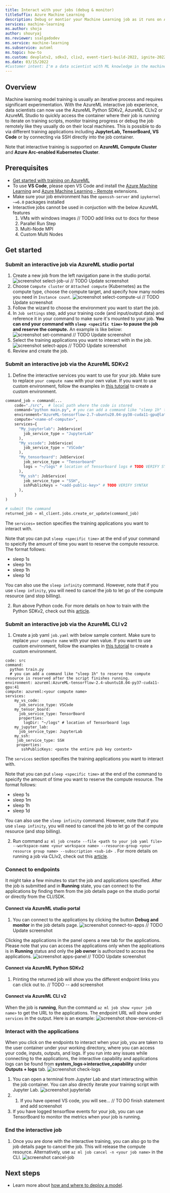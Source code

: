 ```yaml
---
title: Interact with your jobs (debug & monitor)
titleSuffix: Azure Machine Learning
description: Debug or montior your Machine Learning job as it runs on AzureML compute with your training application of choice. 
services: machine-learning
ms.author: shoja
author: shouryaj
ms.reviewer: ssalgadodev
ms.service: machine-learning
ms.subservice: automl
ms.topic: how-to
ms.custom: devplatv2, sdkv2, cliv2, event-tier1-build-2022, ignite-2022
ms.date: 03/15/2022
#Customer intent: I'm a data scientist with ML knowledge in the machine learning space, looking to build ML models using data in Azure Machine Learning with full control of the model training including debugging and monitoring of live jobs.
---
```


## Overview
Machine learning model training is usually an iterative process and requires significant experimentation. With the AzureML interactive job experience, data scientists can now use the AzureML Python SDKv2, AzureML CLIv2 or AzureML Studio to quickly access the container where their job is running to iterate on training scripts, monitor training progress or debug the job remotely like they usually do on their local machines. This is possible to do via different training applications including **JupyterLab, TensorBoard, VS Code** or by connecting via SSH directly into the job container.  

Note that interactive training is supported on **AzureML Compute Cluster** and **Azure Arc-enabled Kubernetes Cluster**.

## Prerequisites
- [Get started with training on AzureML](./how-to-train-model.md) 
- To use **VS Code**, please open VS Code and install the [Azure Machine Learning](https://marketplace.visualstudio.com/items?itemName=ms-toolsai.vscode-ai) and [Azure Machine Learning - Remote](https://marketplace.visualstudio.com/items?itemName=ms-toolsai.vscode-ai-remote) extensions. 
- Make sure your job environment has the `openssh-server` and `ipykernel ~=6.0` packages installed
- Interactive jobs cannot be used in conjuction with the below AzureML features
  1. VMs with windows images // TODO add links out to docs for these 
  2. Parallel Run Step
  3. Multi-Node MPI
  4. Custom Multi Nodes

## Get started
### Submit an interactive job via AzureML studio portal
1. Create a new job from the left navigation pane in the studio portal.
![screenshot select-job-ui](./media/selectjob.png) // TODO Update screenshot
1. Choose `Compute cluster` or `Attached compute` (Kubernetes) as the compute type, choose the compute target, and specify how many nodes you need in `Instance count`. 
![screenshot select-compute-ui](./media/selectcompute.png) // TODO Update screenshot
1. Follow the wizard to choose the environment you want to start the job.
1. In `Job settings` step, add your training code (and input/output data) and reference it in your command to make sure it's mounted to your job. **You can end your command with `sleep <specific time>` to pause the job and reserve the compute.** An example is like below:
![screenshot set-command](./media/setcommand.png) // TODO Update screenshot
1. Select the training applications you want to interact with in the job.
![screenshot select-apps](./media/selectapps.png) // TODO Update screenshot
1. Review and create the job.

### Submit an interactive job via the AzureML SDKv2
1. Define the interactive services you want to use for your job. Make sure to replace `your compute name` with your own value. If you want to use custom environment, follow the examples in [this tutorial](https://docs.microsoft.com/azure/machine-learning/how-to-manage-environments-v2) to create a custom environment. 
```python
command_job = command(...
    code="./src",  # local path where the code is stored
    command="python main.py", # you can add a command like "sleep 1h" to reserve the compute resource is reserved after the script finishes running
    environment="AzureML-tensorflow-2.7-ubuntu20.04-py38-cuda11-gpu@latest",
    compute="<name-of-compute>",
    services={
      "My_jupyterlab": JobService(
        job_service_type = "JupyterLab"
      ),
      "My_vscode": JobService(
        job_service_type = "VSCode"
      ),
      "My_tensorboard": JobService(
        job_service_type = "Tensorboard"
        logs = "~/logs" # location of Tensorboard logs # TODO VERIFY SYNTAX
      ),
      "My_ssh": JobService(
        job_service_type = "SSH",
        sshPublicKeys = "<add-public-key>" # TODO VERIFY SYNTAX
      ),
    }
)

# submit the command
returned_job = ml_client.jobs.create_or_update(command_job)
```
  The `services=` section specifies the training applications you want to interact with.  

  Note that you can put `sleep <specific time>` at the end of your command to speicify the amount of time you want to reserve the compute resource. The format follows: 
  * sleep 1s
  * sleep 1m
  * sleep 1h
  * sleep 1d

  You can also use the `sleep infinity` command. However, note that if you use `sleep infinity`, you will need to cancel the job to let go of the compute resource (and stop billing).

2. Run above Python code. For more details on how to train with the Python SDKv2, check out this [article](./how-to-train-model.md).

### Submit an interactive job via the AzureML CLI v2
1. Create a job yaml `job.yaml` with below sample content. Make sure to replace `your compute name` with your own value. If you want to use custom environment, follow the examples in [this tutorial](https://docs.microsoft.com/azure/machine-learning/how-to-manage-environments-v2) to create a custom environment. 
```dotnetcli
code: src 
command: 
  python train.py 
  # you can add a command like "sleep 1h" to reserve the compute resource is reserved after the script finishes running.
environment: azureml:AzureML-tensorflow-2.4-ubuntu18.04-py37-cuda11-gpu:41
compute: azureml:<your compute name>
services:
    my_vs_code:
      job_service_type: VSCode
    my_tensor_board:
      job_service_type: TensorBoard
      properties:
        logDir: "~/logs" # location of Tensorboard logs
    my_jupyter_lab:
      job_service_type: JupyterLab
    my_ssh:
     job_service_type: SSH
     properties:
       sshPublicKeys: <paste the entire pub key content>
```
  The `services` section specifies the training applications you want to interact with.  

  Note that you can put `sleep <specific time>` at the end of the command to speicify the amount of time you want to reserve the compute resource. The format follows: 
  * sleep 1s
  * sleep 1m
  * sleep 1h
  * sleep 1d

  You can also use the `sleep infinity` command. However, note that if you use `sleep infinity`, you will need to cancel the job to let go of the compute resource (and stop billing).

2. Run command `az ml job create --file <path to your job yaml file> --workspace-name <your workspace name> --resource-group <your resource group name> --subscription <sub-id> `. For more details on running a job via CLIv2, check out this [article](./how-to-train-model.md). 


### Connect to endpoints
It might take a few minutes to start the job and applications specified. After the job is submitted and in **Running** state, you can connect to the applications by finding them from the job details page on the studio portal or directly from the CLI/SDK.

#### Connect via AzureML studio portal
1. You can connect to the applications by clicking the button **Debug and monitor** in the job details page. 
![screenshot connect-to-apps](./media/accessbutton.png) // TODO Update screenshot

Clicking the applications in the panel opens a new tab for the applications. Please note that you can access the applications only when the applications is in **Running** status and only the **job owner** is authorized to access the applications.
![screenshot apps-panel](./media/appspanel.png) // TODO Update screenshot

#### Connect via AzureML Python SDKv2
1. Printing the returned job will show you the different endpoint links you can click out to.
// TODO -- add screenshot

#### Connect via AzureML CLI v2
When the job is **running**, Run the command `az ml job show <your job name>` to get the URL to the applications. The endpoint URL will show under `services` in the output. Here is an example:
![screenshot show-services-cli](./media/servicescli.png)

### Interact with the applications
When you click on the endpoints to interact when your job, you are taken to the user container under your working directory, where you can access your code, inputs, outputs, and logs. If you run into any issues while connecting to the applications, the interactive capability and applications logs can be found from **system_logs->interactive_capability** under **Outputs + logs** tab.
![screenshot check-logs](./media/ijlogs.png)

1. You can open a terminal from Jupyter Lab and start interacting within the job container. You can also directly iterate your training script with Jupyter Lab. 
![screenshot jupyterlab](./media/jupyterlab.png)
1. 1. If you have opened VS code, you will see... // TO DO finish statement and add screenshot
1. If you have logged tensorflow events for your job, you can use TensorBoard to monitor the metrics when your job is running.


### End the interactive job
1. Once you are done with the interactive training, you can also go to the job details page to cancel the job. This will release the compute resource. Alternatively, use `az ml job cancel -n <your job name>` in the CLI. 
![screenshot cancel-job](./media/canceljob.png)

## Next steps

+ Learn more about [how and where to deploy a model](./how-to-deploy-managed-online-endpoints.md).
